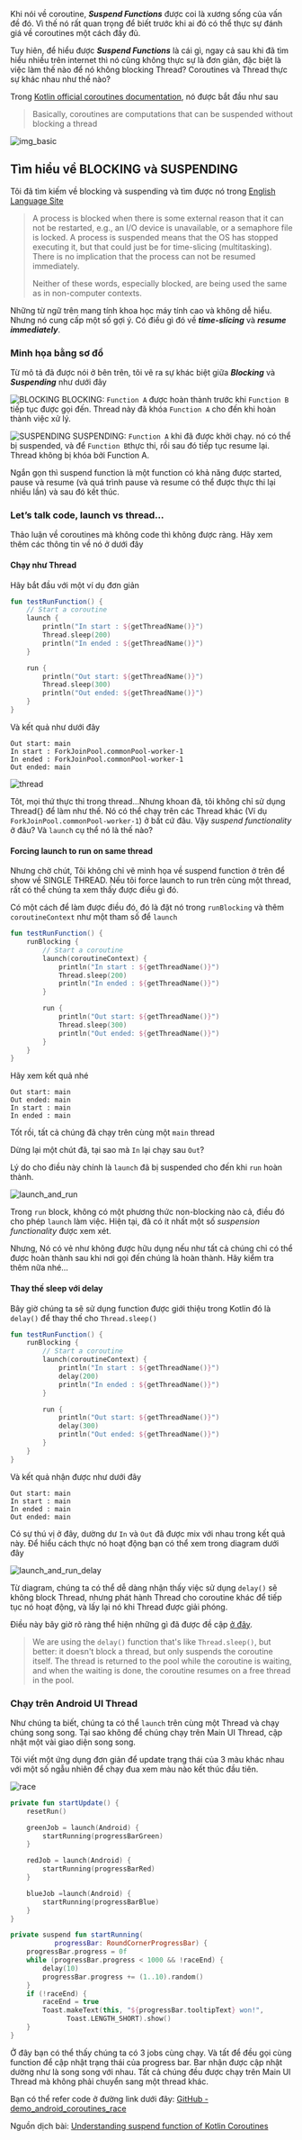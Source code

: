 Khi nói về coroutine, **_Suspend Functions_** được coi là xương sống của vấn đề đó. Vì thế nó rất quan trọng để biết trước khi ai đó có thể thực sự đánh giá về coroutines một cách đầy đủ.

Tuy hiên, để hiểu được **_Suspend Functions_** là cái gì, ngay cả sau khi đã tìm hiểu nhiều trên internet thì nó cũng không thực sự là đơn giản, đặc biệt là việc làm thế nào để nó không blocking Thread? Coroutines và Thread thực sự khác nhau như thế nào?

Trong [Kotlin official coroutines documentation](https://kotlinlang.org/docs/reference/coroutines.html#blocking-vs-suspending), nó được bắt đầu như sau

> Basically, coroutines are computations that can be suspended without blocking a thread

![img_basic]()

## Tìm hiểu về BLOCKING và SUSPENDING

Tôi đã tìm kiếm về blocking và suspending và tìm được nó trong [English Language Site](https://english.stackexchange.com/questions/117771/suspended-vs-blocked-meaning)

> A process is blocked when there is some external reason that it can not be restarted, e.g., an I/O device is unavailable, or a semaphore file is locked. A process is suspended means that the OS has stopped executing it, but that could just be for time-slicing (multitasking). There is no implication that the process can not be resumed immediately.
> 
> Neither of these words, especially blocked, are being used the same as in non-computer contexts.

Những từ ngữ trên mang tính khoa học máy tính cao và không dễ hiểu. Nhưng nó cung cấp một số gợi ý. Có điều gì đó về **_time-slicing_** và **_resume immediately_**.

### Minh họa bằng sơ đồ

Từ mô tả đã được nói ở bên trên, tôi vẽ ra sự khác biệt giữa **_Blocking_** và **_Suspending_** như dưới đây

![BLOCKING](https://cdn-images-1.medium.com/max/1600/1*t28Sfv0JdKBTNAa0ekI3Pw.png)
BLOCKING: `Function A` được hoàn thành trước khi `Function B` tiếp tục được gọi đến. Thread này đã khóa `Function A` cho đến khi hoàn thành việc xử lý.

![SUSPENDING](https://cdn-images-1.medium.com/max/1600/1*Ogq6yFxXawg7-lvMKIcn5g.png)
SUSPENDING: `Function A` khi đã được khởi chạy. nó có thể bị suspended, và để `Function B`thực thi, rồi sau đó tiếp tục resume lại. Thread không bị khóa bởi Function A.

Ngắn gọn thì suspend function là một function có khả năng được started, pause và resume (và quá trình pause và resume có thể được thực thi lại nhiều lần) và sau đó kết thúc.

### Let’s talk code, launch vs thread…

Thảo luận về coroutines mà không code thì không được ràng. Hãy xem thêm các thông tin về nó ở dưới đây

#### Chạy như Thread
Hãy bắt đầu với một ví dụ đơn giản

```kotlin
fun testRunFunction() {
    // Start a coroutine
    launch {
        println("In start : ${getThreadName()}")
        Thread.sleep(200)
        println("In ended : ${getThreadName()}")
    }

    run {
        println("Out start: ${getThreadName()}")
        Thread.sleep(300)
        println("Out ended: ${getThreadName()}")
    }
}
```

Và kết quả như dưới đây
```
Out start: main
In start : ForkJoinPool.commonPool-worker-1
In ended : ForkJoinPool.commonPool-worker-1
Out ended: main
```

![thread](https://cdn-images-1.medium.com/max/1600/1*o7372dnIEd3PJe48KO9eUg.png)

Tôt, mọi thứ thực thi trong thread...Nhưng khoan đã, tôi không chỉ sử dụng Thread{} để làm như thế. Nó có thể chạy trên các Thread khác (Ví dụ `ForkJoinPool.commonPool-worker-1`) ở bất cứ đâu. Vậy _suspend functionality_ ở đâu? Và `launch` cụ thể nó là thế nào?

#### Forcing launch to run on same thread

Nhưng chờ chút, Tôi không chỉ vẽ minh họa về suspend function ở trên để show về SINGLE THREAD. Nếu tôi force launch to run trên cùng một thread, rất có thể chúng ta xem thấy được điều gì đó.

Có một cách để làm được điều đó, đó là đặt nó trong `runBlocking` và thêm `coroutineContext` như một tham số để `launch`

```kotlin
fun testRunFunction() {
    runBlocking {
        // Start a coroutine
        launch(coroutineContext) {
            println("In start : ${getThreadName()}")
            Thread.sleep(200)
            println("In ended : ${getThreadName()}")
        }

        run {
            println("Out start: ${getThreadName()}")
            Thread.sleep(300)
            println("Out ended: ${getThreadName()}")
        }
    }
}
```

Hãy xem kết quả nhé
```
Out start: main
Out ended: main
In start : main
In ended : main
```

Tốt rồi, tất cả chúng đã chạy trên cùng một `main` thread

Dừng lại một chút đã, tại sao mà `In` lại chạy sau `Out`?

Lý do cho điều này chính là `launch` đã bị suspended cho đến khi `run` hoàn thành.

![launch_and_run](https://cdn-images-1.medium.com/max/1600/1*1AUfiYzE_tNT8DutbK1lEA.png)

Trong `run` block, không có một phương thức non-blocking nào cả, điều đó cho phép `launch` làm việc. Hiện tại, đã có ít nhất một số _suspension functionality_ được xem xét.

Nhưng, Nó có vẻ như không được hữu dụng nếu như tất cả chúng chỉ có thể được hoàn thành sau khi nơi gọi đến chúng là hoàn thành. Hãy kiểm tra thêm nữa nhé...

#### Thay thế sleep với delay

Bây giờ chúng ta sẽ sử dụng function được giới thiệu trong Kotlin đó là `delay()` để thay thế cho `Thread.sleep()`

```kotlin
fun testRunFunction() {
    runBlocking {
        // Start a coroutine
        launch(coroutineContext) {
            println("In start : ${getThreadName()}")
            delay(200)
            println("In ended : ${getThreadName()}")
        }

        run {
            println("Out start: ${getThreadName()}")
            delay(300)
            println("Out ended: ${getThreadName()}")
        }
    }
}
```
Và kết quả nhận được như dưới đây
```
Out start: main
In start : main
In ended : main
Out ended: main
```

Có sự thú vị ở đây, dường dư `In` và `Out` đã được mix với nhau trong kết quả này.
Để hiểu cách thực nó hoạt động bạn có thể xem trong diagram dưới đây

![launch_and_run_delay](https://cdn-images-1.medium.com/max/1600/1*nv0Fde66TQHzbsYXzpe28w.png)

Từ diagram, chúng ta có thể dễ dàng nhận thấy việc sử dụng `delay()` sẽ không block Thread, nhưng phát hành Thread cho coroutine khác để tiếp tục nó hoạt động, và lấy lại nó khi Thread được giải phóng.

Điều này bây giờ rõ ràng thể hiện những gì đã được đề cập [ở đây](https://kotlinlang.org/docs/tutorials/coroutines-basic-jvm.html#my-first-coroutine).

> We are using the `delay()` function that's like `Thread.sleep()`, but better: it doesn't block a thread, but only suspends the coroutine itself. The thread is returned to the pool while the coroutine is waiting, and when the waiting is done, the coroutine resumes on a free thread in the pool.

### Chạy trên Android UI Thread

Như chúng ta biết, chúng ta có thể `launch` trên cùng một Thread và chạy chúng song song. Tại sao không để chúng chạy trên Main UI Thread, cập nhật một vài giao diện song song.

Tôi viết một ứng dụng đơn giản để update trạng thái của 3 màu khác nhau với một số ngẫu nhiên để chạy đua xem màu nào kết thúc đầu tiên.

![race](https://cdn-images-1.medium.com/max/1600/1*oQDNqNdvMvtFlFA9NkZWHg.gif)

```kotlin
private fun startUpdate() {
    resetRun()

    greenJob = launch(Android) {
        startRunning(progressBarGreen)
    }

    redJob = launch(Android) {
        startRunning(progressBarRed)
    }

    blueJob =launch(Android) {
        startRunning(progressBarBlue)
    }
}

private suspend fun startRunning(
           progressBar: RoundCornerProgressBar) {
    progressBar.progress = 0f
    while (progressBar.progress < 1000 && !raceEnd) {
        delay(10)
        progressBar.progress += (1..10).random()
    }
    if (!raceEnd) {
        raceEnd = true
        Toast.makeText(this, "${progressBar.tooltipText} won!", 
              Toast.LENGTH_SHORT).show()
    }
}
```

Ở đây bạn có thể thấy chúng ta có 3 jobs cùng chạy. Và tất để đều gọi cùng function để cập nhật trạng thái của progress bar. Bar nhận được cập nhật dường như là song song với nhau. Tất cả chúng đều được chạy trên Main UI Thread mà không phải chuyển sang một thread khác.

Bạn có thể refer code ở đường link dưới đây:
[GitHub - demo_android_coroutines_race](https://github.com/elye/demo_android_coroutines_race)

Nguồn dịch bài: [Understanding suspend function of Kotlin Coroutines](https://medium.com/@elye.project/understanding-suspend-function-of-coroutines-de26b070c5ed)